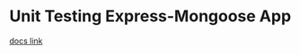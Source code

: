 # Unit Testing Express-Mongoose App


[docs link](https://documenter.getpostman.com/view/7527965/SzYW2zmW?version=latest)